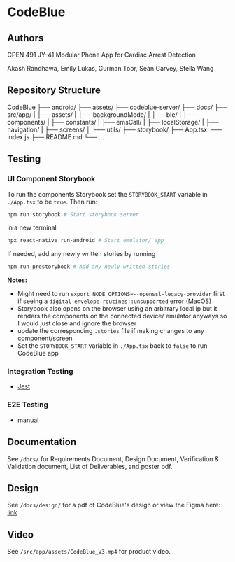 # CodeBlue

## Authors
CPEN 491 JY-41 Modular Phone App for Cardiac Arrest Detection

Akash Randhawa, Emily Lukas, Gurman Toor, Sean Garvey, Stella Wang

## Repository Structure
CodeBlue
    ├── android/
    ├── assets/
    ├── codeblue-server/
    ├── docs/
    ├── src/app/
    |   ├── assets/
    |   ├── backgroundMode/
    |   ├── ble/
    |   ├── components/
    |   ├── constants/
    |   ├── emsCall/
    |   ├── localStorage/
    |   ├── navigation/
    |   ├── screens/
    │   └── utils/
    ├── storybook/
    ├── App.tsx
    ├── index.js
    ├── README.md
    └── ...

## Testing
### UI Component Storybook
To run the components Storybook set the `STORYBOOK_START` variable in `./App.tsx` to be `true`. Then run:
```bash
npm run storybook # Start storybook server
```
in a new terminal 
```bash
npx react-native run-android # Start emulator/ app
```
If needed, add any newly written stories by running 
```bash
npm run prestorybook # Add any newly written stories
```

**Notes:** 
- Might need to run `export NODE_OPTIONS=--openssl-legacy-provider` first if seeing a `digital envelope routines::unsupported` error (MacOS)
- Storybook also opens on the browser using an arbitrary local ip but it renders the components on the connected device/ emulator anyways so I would just close and ignore the browser
- update the corresponding `.stories` file if making changes to any component/screen
- Set the `STORYBOOK_START` variable in `./App.tsx` back to `false` to run CodeBlue app

### Integration Testing
- [Jest](https://jestjs.io/)

### E2E Testing
- manual


## Documentation
See `/docs/` for Requirements Document, Design Document, Verification & Validation document, List of Deliverables, and poster pdf. 

## Design
See `/docs/design/` for a pdf of CodeBlue's design or view the Figma here: [link](https://www.figma.com/file/7OU2D8eeyulnAefY1gSlYP/Capstone?node-id=157%3A5068&t=BwlZVMN370W3oOyi-1)

## Video
See `/src/app/assets/CodeBlue_V3.mp4` for product video. 
